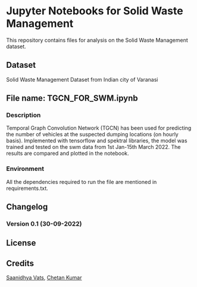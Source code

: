 # Jupyter Notebooks for Solid Waste Management
This repository contains files for analysis on the Solid Waste Management dataset.

## Dataset
Solid Waste Management Dataset from Indian city of Varanasi

## File name: TGCN_FOR_SWM.ipynb
### Description
Temporal Graph Convolution Network (TGCN) has been used for predicting the number of vehicles at the suspected dumping locations (on hourly basis). Implemented with tensorflow and spektral libraries, the model was trained and tested on the swm data from 1st Jan-15th March 2022. The results are compared and plotted in the notebook.
### Environment
All the dependencies required to run the file are mentioned in requirements.txt.

## Changelog
### Version 0.1 (30-09-2022)

## License

## Credits
[Saanidhya Vats](https://github.com/Saanidhyavats),
[Chetan Kumar](https://github.com/Chetan5276)
